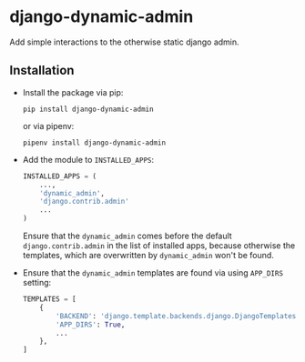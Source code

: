 # django-dynamic-admin

Add simple interactions to the otherwise static django admin.

## Installation

- Install the package via pip:
  
    ```pip install django-dynamic-admin```
    
    or via pipenv:

    ```pipenv install django-dynamic-admin```
- Add the module to `INSTALLED_APPS`:
    ```python
    INSTALLED_APPS = (
        ...,
        'dynamic_admin',
        'django.contrib.admin'
        ...
    )    
    ```
    Ensure that the `dynamic_admin` comes before the 
    default `django.contrib.admin` in the list of installed apps,
    because otherwise the templates, which are overwritten by `dynamic_admin`
    won't be found.
- Ensure that the `dynamic_admin` templates are found via using `APP_DIRS` setting:
  ```python
  TEMPLATES = [
      {
          'BACKEND': 'django.template.backends.django.DjangoTemplates',
          'APP_DIRS': True,
          ...
      },
  ]
  ```
